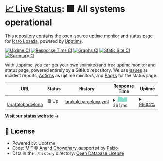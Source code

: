 # [📈 Live Status](https://status.larakalobarcelona.es): <!--live status--> **🟩 All systems operational**

This repository contains the open-source uptime monitor and status page for [Icaro Losada](https://status.larakalobarcelona.es), powered by [Upptime](https://github.com/upptime/upptime).

[![Uptime CI](https://github.com/icarolosada/Uptime/workflows/Uptime%20CI/badge.svg)](https://github.com/icarolosada/Uptime/actions?query=workflow%3A%22Uptime+CI%22)
[![Response Time CI](https://github.com/icarolosada/Uptime/workflows/Response%20Time%20CI/badge.svg)](https://github.com/icarolosada/Uptime/actions?query=workflow%3A%22Response+Time+CI%22)
[![Graphs CI](https://github.com/icarolosada/Uptime/workflows/Graphs%20CI/badge.svg)](https://github.com/icarolosada/Uptime/actions?query=workflow%3A%22Graphs+CI%22)
[![Static Site CI](https://github.com/icarolosada/Uptime/workflows/Static%20Site%20CI/badge.svg)](https://github.com/icarolosada/Uptime/actions?query=workflow%3A%22Static+Site+CI%22)
[![Summary CI](https://github.com/icarolosada/Uptime/workflows/Summary%20CI/badge.svg)](https://github.com/icarolosada/Uptime/actions?query=workflow%3A%22Summary+CI%22)

With [Upptime](https://upptime.js.org), you can get your own unlimited and free uptime monitor and status page, powered entirely by a GitHub repository. We use [Issues](https://github.com/icarolosada/Uptime/issues) as incident reports, [Actions](https://github.com/icarolosada/Uptime/actions) as uptime monitors, and [Pages](https://status.larakalobarcelona.es) for the status page.

<!--start: status pages-->
<!-- This summary is generated by Upptime (https://github.com/upptime/upptime) -->
<!-- Do not edit this manually, your changes will be overwritten -->
<!-- prettier-ignore -->
| URL | Status | History | Response Time | Uptime |
| --- | ------ | ------- | ------------- | ------ |
| <img alt="" src="https://icons.duckduckgo.com/ip3/larakalobarcelona.es.ico" height="13"> [larakalobarcelona](https://larakalobarcelona.es/) | 🟩 Up | [larakalobarcelona.yml](https://github.com/icarolosada/Uptime/commits/HEAD/history/larakalobarcelona.yml) | <details><summary><img alt="Response time graph" src="./graphs/larakalobarcelona/response-time-week.png" height="20"> 861ms</summary><br><a href="https://status.larakalobarcelona.es/history/larakalobarcelona"><img alt="Response time 831" src="https://img.shields.io/endpoint?url=https%3A%2F%2Fraw.githubusercontent.com%2Ficarolosada%2FUptime%2FHEAD%2Fapi%2Flarakalobarcelona%2Fresponse-time.json"></a><br><a href="https://status.larakalobarcelona.es/history/larakalobarcelona"><img alt="24-hour response time 1129" src="https://img.shields.io/endpoint?url=https%3A%2F%2Fraw.githubusercontent.com%2Ficarolosada%2FUptime%2FHEAD%2Fapi%2Flarakalobarcelona%2Fresponse-time-day.json"></a><br><a href="https://status.larakalobarcelona.es/history/larakalobarcelona"><img alt="7-day response time 861" src="https://img.shields.io/endpoint?url=https%3A%2F%2Fraw.githubusercontent.com%2Ficarolosada%2FUptime%2FHEAD%2Fapi%2Flarakalobarcelona%2Fresponse-time-week.json"></a><br><a href="https://status.larakalobarcelona.es/history/larakalobarcelona"><img alt="30-day response time 831" src="https://img.shields.io/endpoint?url=https%3A%2F%2Fraw.githubusercontent.com%2Ficarolosada%2FUptime%2FHEAD%2Fapi%2Flarakalobarcelona%2Fresponse-time-month.json"></a><br><a href="https://status.larakalobarcelona.es/history/larakalobarcelona"><img alt="1-year response time 831" src="https://img.shields.io/endpoint?url=https%3A%2F%2Fraw.githubusercontent.com%2Ficarolosada%2FUptime%2FHEAD%2Fapi%2Flarakalobarcelona%2Fresponse-time-year.json"></a></details> | <details><summary><a href="https://status.larakalobarcelona.es/history/larakalobarcelona">99.84%</a></summary><a href="https://status.larakalobarcelona.es/history/larakalobarcelona"><img alt="All-time uptime 99.72%" src="https://img.shields.io/endpoint?url=https%3A%2F%2Fraw.githubusercontent.com%2Ficarolosada%2FUptime%2FHEAD%2Fapi%2Flarakalobarcelona%2Fuptime.json"></a><br><a href="https://status.larakalobarcelona.es/history/larakalobarcelona"><img alt="24-hour uptime 100.00%" src="https://img.shields.io/endpoint?url=https%3A%2F%2Fraw.githubusercontent.com%2Ficarolosada%2FUptime%2FHEAD%2Fapi%2Flarakalobarcelona%2Fuptime-day.json"></a><br><a href="https://status.larakalobarcelona.es/history/larakalobarcelona"><img alt="7-day uptime 99.84%" src="https://img.shields.io/endpoint?url=https%3A%2F%2Fraw.githubusercontent.com%2Ficarolosada%2FUptime%2FHEAD%2Fapi%2Flarakalobarcelona%2Fuptime-week.json"></a><br><a href="https://status.larakalobarcelona.es/history/larakalobarcelona"><img alt="30-day uptime 99.72%" src="https://img.shields.io/endpoint?url=https%3A%2F%2Fraw.githubusercontent.com%2Ficarolosada%2FUptime%2FHEAD%2Fapi%2Flarakalobarcelona%2Fuptime-month.json"></a><br><a href="https://status.larakalobarcelona.es/history/larakalobarcelona"><img alt="1-year uptime 99.72%" src="https://img.shields.io/endpoint?url=https%3A%2F%2Fraw.githubusercontent.com%2Ficarolosada%2FUptime%2FHEAD%2Fapi%2Flarakalobarcelona%2Fuptime-year.json"></a></details>

<!--end: status pages-->

[**Visit our status website →**](https://status.larakalobarcelona.es)

## 📄 License

- Powered by: [Upptime](https://github.com/upptime/upptime)
- Code: [MIT](./LICENSE) © [Anand Chowdhary](https://anandchowdhary.com), supported by [Pabio](https://pabio.com)
- Data in the `./history` directory: [Open Database License](https://opendatacommons.org/licenses/odbl/1-0/)
